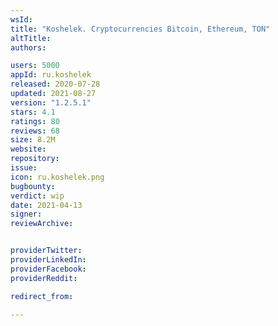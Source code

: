```yaml
---
wsId: 
title: "Koshelek. Cryptocurrencies Bitcoin, Ethereum, TON"
altTitle: 
authors:

users: 5000
appId: ru.koshelek
released: 2020-07-28
updated: 2021-08-27
version: "1.2.5.1"
stars: 4.1
ratings: 80
reviews: 68
size: 8.2M
website: 
repository: 
issue: 
icon: ru.koshelek.png
bugbounty: 
verdict: wip
date: 2021-04-13
signer: 
reviewArchive:


providerTwitter: 
providerLinkedIn: 
providerFacebook: 
providerReddit: 

redirect_from:

---
```



